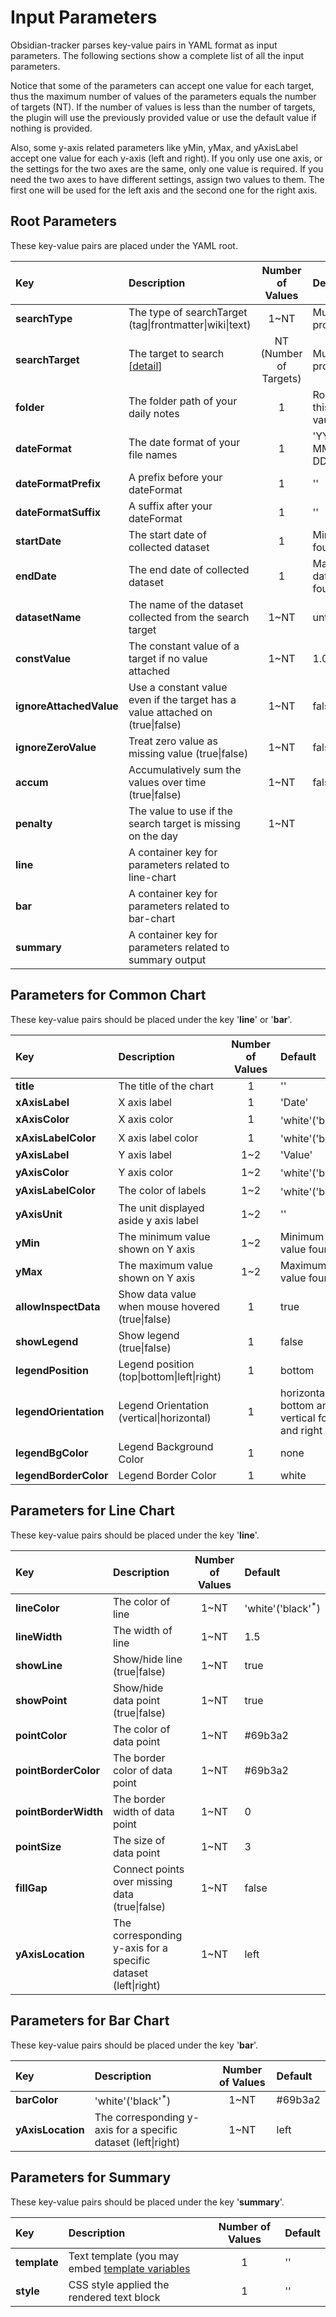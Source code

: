 # Input Parameters
Obsidian-tracker parses key-value pairs in YAML format as input parameters. The following sections show a complete list of all the input parameters. 

Notice that some of the parameters can accept one value for each target, thus the maximum number of values of the parameters equals the number of targets (NT). If the number of values is less than the number of targets, the plugin will use the previously provided value or use the default value if nothing is provided.

Also, some y-axis related parameters like yMin, yMax, and yAxisLabel accept one value for each y-axis (left and right). If you only use one axis, or the settings for the two axes are the same, only one value is required. If you need the two axes to have different settings, assign two values to them. The first one will be used for the left axis and the second one for the right axis.

## Root Parameters
These key-value pairs are placed under the YAML root.

| Key | Description | Number of Values | Default |
|:--------|:-------|:-----------:|:------|
| **searchType** | The type of searchTarget (tag\|frontmatter\|wiki\|text) | 1~NT | Must provided |
| **searchTarget** | The target to search<br>[[detail](https://github.com/pyrochlore/obsidian-tracker/blob/master/docs/TargetEvaluation.md)] | NT (Number of Targets) | Must provided |
| **folder** | The folder path of your daily notes | 1 | Root of this vault |
| **dateFormat** | The date format of your file names | 1  | 'YYYY-MM-DD' |
| **dateFormatPrefix** | A prefix before your dateFormat | 1 | '' |
| **dateFormatSuffix** | A suffix after your dateFormat | 1 | '' |
| **startDate** | The start date of collected dataset | 1 | Min date found |
| **endDate** | The end date of collected dataset | 1 | Max date found |
| **datasetName** | The name of the dataset collected from the search target | 1~NT | untitled |
| **constValue** | The constant value of a target if no value attached | 1~NT | 1.0 |
| **ignoreAttachedValue** | Use a constant value even if the target has a value attached on (true\|false) | 1~NT | false |
| **ignoreZeroValue** | Treat zero value as missing value (true\|false) | 1~NT | false |
| **accum** | Accumulatively sum the values over time (true\|false) | 1~NT | false |
| **penalty** | The value to use if the search target is missing on the day | 1~NT | |
| **line** | A container key for parameters related to line-chart | | |
| **bar** | A container key for parameters related to bar-chart | | |
| **summary** | A container key for parameters related to summary output | | |

## Parameters for Common Chart
These key-value pairs should be placed under the key '**line**' or '**bar**'.

| Key | Description | Number of Values | Default |
|:--------|:-------|:-----------:|:------|
| **title** | The title of the chart| 1 | '' |
| **xAxisLabel** | X axis label | 1 | 'Date' |
| **xAxisColor** | X axis color | 1 | 'white'('black'<sup>*</sup>) |
| **xAxisLabelColor** | X axis label color | 1 | 'white'('black'<sup>*</sup>) |
| **yAxisLabel** | Y axis label | 1~2 | 'Value' |
| **yAxisColor** | Y axis color | 1~2 | 'white'('black'<sup>*</sup>) |
| **yAxisLabelColor** | The color of labels | 1~2 | 'white'('black'<sup>*</sup>) |
| **yAxisUnit** | The unit displayed aside y axis label | 1~2 | '' | 
| **yMin** | The minimum value shown on Y axis | 1~2 |Minimum Y value found | 
| **yMax** | The maximum value shown on Y axis | 1~2 | Maximum Y value found |
| **allowInspectData** | Show data value when mouse hovered (true\|false) | 1 | true |
| **showLegend** | Show legend (true\|false) | 1 | false |
| **legendPosition** | Legend position (top\|bottom\|left\|right) | 1 | bottom |
| **legendOrientation** | Legend Orientation (vertical\|horizontal) | 1 | horizontal for bottom and top<br>vertical for left and right |
| **legendBgColor** | Legend Background Color | 1 | none |
| **legendBorderColor** | Legend Border Color | 1 | white |

## Parameters for Line Chart
These key-value pairs should be placed under the key '**line**'.

| Key | Description | Number of Values | Default |
|:--------|:-------|:-----------:|:------|
| **lineColor** | The color of line | 1~NT | 'white'('black'<sup>*</sup>) |
| **lineWidth** | The width of line| 1~NT | 1.5 |
| **showLine** |Show/hide line (true\|false) | 1~NT | true |
| **showPoint** | Show/hide data point (true\|false) | 1~NT | true |
| **pointColor** | The color of data point | 1~NT | #69b3a2 |
| **pointBorderColor** | The border color of data point | 1~NT | #69b3a2 |
| **pointBorderWidth** | The border width of data point | 1~NT | 0 |
| **pointSize** | The size of data point | 1~NT | 3 |
| **fillGap** | Connect points over missing data (true\|false) | 1~NT | false |
| **yAxisLocation** | The corresponding y-axis for a specific dataset (left\|right) | 1~NT | left |

## Parameters for Bar Chart
These key-value pairs should be placed under the key '**bar**'.

| Key | Description | Number of Values | Default |
|:--------|:-------|:-----------:|:------|
| **barColor** | 'white'('black'<sup>*</sup>) | 1~NT | #69b3a2 |
| **yAxisLocation** |  The corresponding y-axis for a specific dataset (left\|right) | 1~NT | left |

## Parameters for Summary
These key-value pairs should be placed under the key '**summary**'.

| Key | Description | Number of Values | Default |
|:--------|:-------|:-----------:|:------|
| **template** | Text template (you may embed [template variables](https://github.com/pyrochlore/obsidian-tracker/blob/master/docs/TemplateVariables.md) | 1 | '' |
| **style** | CSS style applied the rendered text block | 1 | '' |